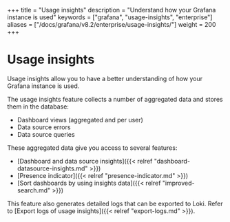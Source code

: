 +++
title = "Usage insights"
description = "Understand how your Grafana instance is used"
keywords = ["grafana", "usage-insights", "enterprise"]
aliases = ["/docs/grafana/v8.2/enterprise/usage-insights/"]
weight = 200
+++

# Usage insights

Usage insights allow you to have a better understanding of how your Grafana instance is used.

The usage insights feature collects a number of aggregated data and stores them in the database:

- Dashboard views (aggregated and per user)
- Data source errors
- Data source queries

These aggregated data give you access to several features:

- [Dashboard and data source insights]({{< relref "dashboard-datasource-insights.md" >}})
- [Presence indicator]({{< relref "presence-indicator.md" >}})
- [Sort dashboards by using insights data]({{< relref "improved-search.md" >}})

This feature also generates detailed logs that can be exported to Loki. Refer to [Export logs of usage insights]({{< relref "export-logs.md" >}}).
